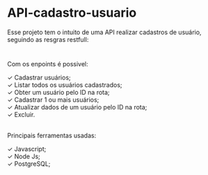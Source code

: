 # API-cadastro-usuario

Esse projeto tem o intuito de uma API realizar cadastros de usuário, seguindo as resgras restfull:
#
Com os enpoints é possivel:

✓ Cadastrar usuários;
<br>
✓ Listar todos os usuários cadastrados;
<br>
✓ Obter um usuário pelo ID na rota;
<br>
✓ Cadastrar 1 ou mais usuários;
<br>
✓ Atualizar dados de um usuário pelo ID na rota;
<br>
✓ Excluir.
<br>
<br>

Principais ferramentas usadas:

✓ Javascript;
<br>
✓ Node Js;
<br>
✓ PostgreSQL;

